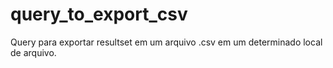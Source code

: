 # query_to_export_csv
Query para exportar resultset em um arquivo .csv em um determinado local de arquivo.
